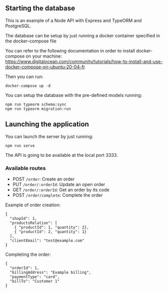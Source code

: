 ## Starting the database

This is an example of a Node API with Express and TypeORM and PostgreSQL.

The database can be setup by just running a docker container specified in the docker-compose file

You can refer to the following documentation in order to install docker-compose on your machine: https://www.digitalocean.com/community/tutorials/how-to-install-and-use-docker-compose-on-ubuntu-20-04-fr

Then you can run:

    docker-compose up -d
 
You can setup the database with the pre-defined models running:

    npm run typeorm schema:sync
    npm run typeorm migration:run


## Launching the application

You can launch the server by just running:

    npm run serve

The API is going to be available at the local port 3333.

### Available routes

 - POST `/order`: Create an order
 - PUT `/order/:orderId`: Update an open order
 - GET `/order/:orderId`: Get an order by its code
 - POST `/order/complete`: Complete the order

Example of order creation:

    { 
      "shopId": 1,
      "productsRelation": [
        { "productId": 1, "quantity": 2},
        { "productId": 2, "quantity": 1}
      ],
      "clientEmail": "test@example.com"
    }
    
Completing the order:

    { 
      "orderId": 1,
      "billingAddress": "Example billing",
      "paymentType": "card",
      "billTo": "Customer 1"
    }
